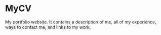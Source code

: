 # MyCV
My portfolio website. It contains a description of me, all of my experience, ways to contact me, and links to my work.
